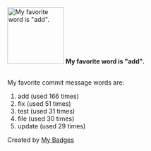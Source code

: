 <img src="https://my-badges.github.io/my-badges/favorite-word.png" alt="My favorite word is &quot;add&quot;." title="My favorite word is &quot;add&quot;." width="128">
<strong>My favorite word is &quot;add&quot;.</strong>
<br><br>

My favorite commit message words are:

1. add (used 166 times)
2. fix (used 51 times)
3. test (used 31 times)
4. file (used 30 times)
5. update (used 29 times)


Created by <a href="https://github.com/my-badges/my-badges">My Badges</a>